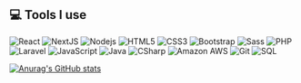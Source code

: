 ## 💻 Tools I use
![React](https://img.shields.io/badge/-React-black?style=flat-square&logo=react)
![NextJS](https://img.shields.io/badge/-Next.js-black?style=flat-square&logo=next.js)
![Nodejs](https://img.shields.io/badge/-Nodejs-black?style=flat-square&logo=Node.js)
![HTML5](https://img.shields.io/badge/-HTML5-%23E44D27?style=flat-square&logo=html5&logoColor=ffffff)
![CSS3](https://img.shields.io/badge/-CSS3-%231572B6?style=flat-square&logo=css3)
![Bootstrap](https://img.shields.io/badge/-Bootstrap-563D7C?style=flat-square&logo=bootstrap)
![Sass](https://img.shields.io/badge/-Sass-%23CC6699?style=flat-square&logo=sass&logoColor=ffffff)
![PHP](https://img.shields.io/badge/-PHP-black?style=flat-square&logo=php)
![Laravel](https://img.shields.io/badge/-Laravel-black?style=flat-square&logo=laravel)
![JavaScript](https://img.shields.io/badge/-JavaScript-%23F7DF1C?style=flat-square&logo=javascript&logoColor=000000&labelColor=%23F7DF1C&color=%23FFCE5A)
![Java](https://img.shields.io/badge/-Java-E34A86?style=flat-square&logo=java)
<img alt="CSharp" src="https://img.shields.io/badge/-C%23-239120?style=flat-square&logo=c-sharp&logoColor=white" /> 
![Amazon AWS](https://img.shields.io/badge/Amazon%20AWS-232F3E?style=flat-square&logo=amazon-aws)
![Git](https://img.shields.io/badge/-Git-black?style=flat-square&logo=git)
<img alt="SQL" src="https://img.shields.io/badge/-SQL-4479A1?style=flat-square&logo=mysql&logoColor=black&textColor=black" />

[![Anurag's GitHub stats](https://github-readme-stats.vercel.app/api?username=k-d-m&count_private=true&theme=merko&include_all_commits=true&hide=stars&show_icons=true)](https://github.com/anuraghazra/github-readme-stats)

